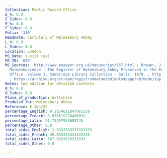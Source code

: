 ```yaml
---
Collection: Public Record Office
E_%: 0.0
E_Sides: 0.0
F_%: 0.0
F_Sides: 0.0
Folia: '310'
Headnote: Cartulary of Malmesbury Abbey
L_%: 0.0
L_Sides: 0.0
Location: London
MS_Date: s.xiii (ex)
MS_ID: '639'
MS_Sources: 'http://www.esawyer.org.uk/manuscript/657.html ; Brewer, J. S. Registrum
  Malmesburiense : The Register of Malmesbury Abbey Preserved in the Public Record
  Office. Volume 1. Cambridge Library Collection - Rolls. 1879. ; http://discovery.nationalarchives.gov.uk/details/r/C7051857
  ; https://archive.org/stream/registrummalmesb01malm#page/n9/mode/2up ; https://archive.org/stream/registrummalmesb02malm#page/n4/mode/1up'
Notes: See edition for detailed contents
O_%: 0.0
O_Sides: 0.0
Place_of_production: Wiltshire
Produced_for: Malmesbury Abbey
Reference: E 164/24
percentage_English: 0.2154011847065159
percentage_French: 8.050619278406032
percentage_Latin: 91.73397953688745
percentage_Other: 0.0
total_sides_English: 1.3333333333333333
total_sides_French: 49.833333333333336
total_sides_Latin: 567.8333333333333
total_sides_Other: 0.0

---
```


